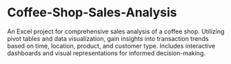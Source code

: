 # Coffee-Shop-Sales-Analysis
An Excel project for comprehensive sales analysis of a coffee shop. Utilizing pivot tables and data visualization, gain insights into transaction trends based on time, location, product, and customer type. Includes interactive dashboards and visual representations for informed decision-making.
